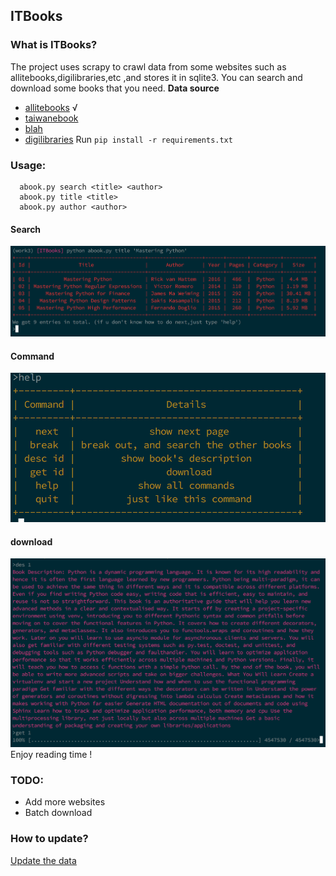 ## ITBooks

### What is ITBooks?
The project uses scrapy to crawl data from some websites such as allitebooks,digilibraries,etc ,and stores it in sqlite3.
You can search and download some books that you need.
**Data source**
- [allitebooks](http://www.allitebooks.com/) √
- [taiwanebook](http://taiwanebook.ncl.edu.tw/zh-tw)
- [blah](http://blah.me/)
- [digilibraries](http://digilibraries.com/)
Run `pip install -r requirements.txt`
### Usage:
```
  abook.py search <title> <author>
  abook.py title <title>
  abook.py author <author>
```
#### Search
![search](docs/search.png)
#### Command
![command](docs/command.png)
#### download
![command](docs/download.png)
Enjoy reading time !
### TODO:
- Add more websites
- Batch download
### How to update?
[Update the data](docs/crawl.md)